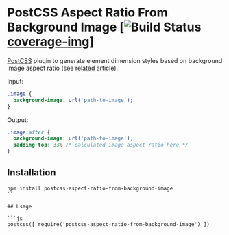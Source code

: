 # PostCSS Aspect Ratio From Background Image [![Build Status][ci-img][coverage-img]]

[PostCSS] plugin to generate element dimension styles based on background image aspect ratio (see [related article](https://css-tricks.com/snippets/sass/maintain-aspect-ratio-mixin)).

Input:

```css
.image {
  background-image: url('path-to-image');
}
```

Output:

```css
.image:after {
  background-image: url('path-to-image');
  padding-top: 33% /* calculated image aspect ratio here */
}
```

## Installation

```
npm install postcss-aspect-ratio-from-background-image
``

## Usage

```js
postcss([ require('postcss-aspect-ratio-from-background-image') ])
```

[PostCSS]: https://github.com/postcss/postcss
[ci-img]:  https://travis-ci.org/kisenka/postcss-aspect-ratio-from-background-image.svg
[coverage-img]: https://coveralls.io/github/kisenka/postcss-aspect-ratio-from-background-image?branch=master
